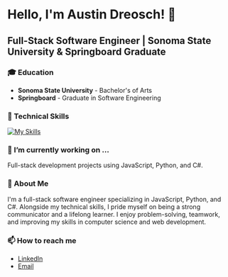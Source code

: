 # Hello, I'm Austin Dreosch! 👋

## Full-Stack Software Engineer | Sonoma State University & Springboard Graduate

### 🎓 Education
* **Sonoma State University** - Bachelor's of Arts
* **Springboard** - Graduate in Software Engineering

### 🚀 Technical Skills
[![My Skills](https://skillicons.dev/icons?i=js,py,cs,nodejs,react,nextjs,express,postgresql,mongodb,redux,tailwindcss,flask,css,unity,html,jquery,bootstrap,jest,git,stackoverflow,vercel,vscode,blender,bootstrap&perline=12)](https://skillicons.dev)

### 🔭 I’m currently working on ...
Full-stack development projects using JavaScript, Python, and C#.

### 💬 About Me
I'm a full-stack software engineer specializing in JavaScript, Python, and C#. Alongside my technical skills, I pride myself on being a strong communicator and a lifelong learner. I enjoy problem-solving, teamwork, and improving my skills in computer science and web development.

### 📫 How to reach me
* [LinkedIn](https://www.linkedin.com/in/your-linkedin-username/)
* [Email](mailto:your-email@example.com)




<!--
**austindreosch/austindreosch** is a ✨ _special_ ✨ repository because its `README.md` (this file) appears on your GitHub profile.

Here are some ideas to get you started:

- 🔭 I’m currently working on ...
- 🌱 I’m currently learning ...
- 👯 I’m looking to collaborate on ...
- 🤔 I’m looking for help with ...
- 💬 Ask me about ...
- 📫 How to reach me: ...
- 😄 Pronouns: ...
- ⚡ Fun fact: ...
-->
